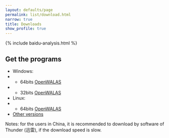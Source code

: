 ```yaml
---
layout: defaults/page
permalink: list/download.html
narrow: true
title: Downloads
show_profile: true
---
```


{% include baidu-analysis.html %}

## Get the programs

-  Windows: 
-  -  64bits [OpenWALAS](../bin/OpenWALAS2020_1.0_X64_64BITS_Win.7z)
-  -  32bits [OpenWALAS ](../bin/OpenWALAS2020_1.0_X86_32BITS_Win.7z)
-  Linux: 
-  -  64bits [OpenWALAS](../bin/OpenWALAS2020_1.0_X64_64BITS_Linux.deb)
-  [Other versions](https://github.com/OpenWALAS/OpenWALAS.github.io/tree/master/bin)

Notes: for the users in China, it is recommended to download by software of Thunder (迅雷), if the download speed is slow.